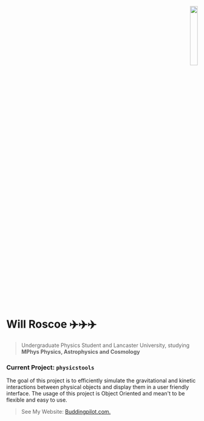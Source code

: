 <p align="right">
<img src='https://www.lancaster.ac.uk/media/wdp/style-assets/images/logos/lu-logo.svg' width=20%/>
</p>

# Will Roscoe ✈️✈️✈️
> Undergraduate Physics Student and Lancaster University, studying **MPhys Physics, Astrophysics and Cosmology**

### Current Project: `physicstools`
The goal of this project is to efficiently simulate the gravitational and kinetic interactions between physical objects and display them in a user friendly interface. The usage of this project is Object Oriented and mean't to be flexible and easy to use.
> See My Website:   <a href='https://buddingpilot.com'>Buddingpilot.com.</a>

